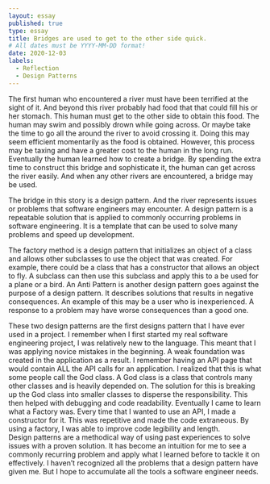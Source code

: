 ```yaml
---
layout: essay
published: true
type: essay
title: Bridges are used to get to the other side quick.
# All dates must be YYYY-MM-DD format!
date: 2020-12-03
labels:
  - Reflection
  - Design Patterns
---
```



The first human who encountered a river must have been terrified at the sight of it. And beyond this river probably had food that that could fill his or her stomach. This human must get to the other side to obtain this food. The human may swim and possibly drown while going across. Or maybe take the time to go all the around the river to avoid crossing it. Doing this may seem efficient momentarily as the food is obtained. However, this process may be taxing and have a greater cost to the human in the long run. Eventually the human learned how to create a bridge. By spending the extra time to construct this bridge and sophisticate it, the human can get across the river easily. And when any other rivers are encountered, a bridge may be used.
<br>

 The bridge in this story is a design pattern. And the river represents issues or problems that software engineers may encounter. A design pattern is a repeatable solution that is applied to commonly occurring problems in software engineering. It is a template that can be used to solve many problems and speed up development.
<br>

The factory method is a design pattern that initializes an object of a class and allows other subclasses to use the object that was created. For example, there could be a class that has a constructor that allows an object to fly. A subclass can then use this subclass and apply this to a be used for a plane or a bird. An Anti Pattern is another design pattern goes against the purpose of a design pattern. It describes solutions that results in negative consequences. An example of this may be a user who is inexperienced. A response to a problem may have worse consequences than a good one.
<br>

These two design patterns are the first designs pattern that I have ever used in a project. I remember when I first started my real software engineering project, I was relatively new to the language. This meant that I was applying novice mistakes in the beginning. A weak foundation was created in the application as a result. I remember having an API page that would contain ALL the API calls for an application. I realized that this is what some people call the God class. A God class is a class that controls many other classes and is heavily depended on. The solution for this is breaking up the God class into smaller classes to disperse the responsibility. This then helped with debugging and code readability. Eventually I came to learn what a Factory was. Every time that I wanted to use an API, I made a constructor for it. This was repetitive and made the code extraneous. By using a factory, I was able to improve code legibility and length.
<br>
Design patterns are a methodical way of using past experiences to solve issues with a proven solution. It has become an intuition for me to see a commonly recurring problem and apply what I learned before to tackle it on effectively. I haven’t recognized all the problems that a design pattern have given me. But I hope to accumulate all the tools a software engineer needs. 
<br>




